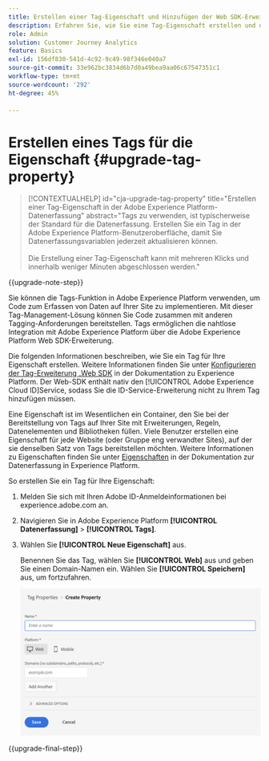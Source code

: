 ```yaml
---
title: Erstellen einer Tag-Eigenschaft und Hinzufügen der Web SDK-Erweiterung
description: Erfahren Sie, wie Sie eine Tag-Eigenschaft erstellen und die Web SDK-Erweiterung hinzufügen
role: Admin
solution: Customer Journey Analytics
feature: Basics
exl-id: 156df830-541d-4c92-9c49-98f346e040a7
source-git-commit: 33e962bc3834d6b7d0a49bea9aa06c67547351c1
workflow-type: tm+mt
source-wordcount: '292'
ht-degree: 45%

---
```


# Erstellen eines Tags für die Eigenschaft {#upgrade-tag-property}

<!-- markdownlint-disable MD034 -->

>[!CONTEXTUALHELP]
>id="cja-upgrade-tag-property"
>title="Erstellen einer Tag-Eigenschaft in der Adobe Experience Platform-Datenerfassung"
>abstract="Tags zu verwenden, ist typischerweise der Standard für die Datenerfassung. Erstellen Sie ein Tag in der Adobe Experience Platform-Benutzeroberfläche, damit Sie Datenerfassungsvariablen jederzeit aktualisieren können.<br><br>Die Erstellung einer Tag-Eigenschaft kann mit mehreren Klicks und innerhalb weniger Minuten abgeschlossen werden."

<!-- markdownlint-enable MD034 -->

{{upgrade-note-step}}

Sie können die Tags-Funktion in Adobe Experience Platform verwenden, um Code zum Erfassen von Daten auf Ihrer Site zu implementieren. Mit dieser Tag-Management-Lösung können Sie Code zusammen mit anderen Tagging-Anforderungen bereitstellen. Tags ermöglichen die nahtlose Integration mit Adobe Experience Platform über die Adobe Experience Platform Web SDK-Erweiterung.

Die folgenden Informationen beschreiben, wie Sie ein Tag für Ihre Eigenschaft erstellen. Weitere Informationen finden Sie unter [Konfigurieren der Tag-Erweiterung „Web SDK](https://experienceleague.adobe.com/en/docs/experience-platform/tags/extensions/client/web-sdk/web-sdk-extension-configuration) in der Dokumentation zu Experience Platform. Der Web-SDK enthält nativ den [!UICONTROL Adobe Experience Cloud ID]Service, sodass Sie die ID-Service-Erweiterung nicht zu Ihrem Tag hinzufügen müssen.

Eine Eigenschaft ist im Wesentlichen ein Container, den Sie bei der Bereitstellung von Tags auf Ihrer Site mit Erweiterungen, Regeln, Datenelementen und Bibliotheken füllen. Viele Benutzer erstellen eine Eigenschaft für jede Website (oder Gruppe eng verwandter Sites), auf der sie denselben Satz von Tags bereitstellen möchten. Weitere Informationen zu Eigenschaften finden Sie unter [Eigenschaften](https://experienceleague.adobe.com/en/docs/experience-platform/tags/admin/companies-and-properties) in der Dokumentation zur Datenerfassung in Experience Platform.

So erstellen Sie ein Tag für Ihre Eigenschaft:

1. Melden Sie sich mit Ihren Adobe ID-Anmeldeinformationen bei experience.adobe.com an.

1. Navigieren Sie in Adobe Experience Platform **[!UICONTROL Datenerfassung]** > **[!UICONTROL Tags]**.

1. Wählen Sie **[!UICONTROL Neue Eigenschaft]** aus.

   Benennen Sie das Tag, wählen Sie **[!UICONTROL Web]** aus und geben Sie einen Domain-Namen ein. Wählen Sie **[!UICONTROL Speichern]** aus, um fortzufahren.

   ![Erstellen einer Eigenschaft](assets/create-property.png)

{{upgrade-final-step}}
